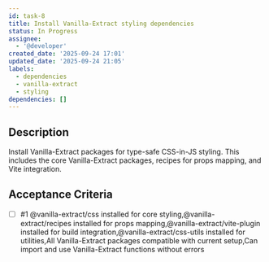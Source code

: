 ```yaml
---
id: task-8
title: Install Vanilla-Extract styling dependencies
status: In Progress
assignee:
  - '@developer'
created_date: '2025-09-24 17:01'
updated_date: '2025-09-24 21:05'
labels:
  - dependencies
  - vanilla-extract
  - styling
dependencies: []
---
```


## Description

Install Vanilla-Extract packages for type-safe CSS-in-JS styling. This includes the core Vanilla-Extract packages, recipes for props mapping, and Vite integration.

## Acceptance Criteria
<!-- AC:BEGIN -->
- [ ] #1 @vanilla-extract/css installed for core styling,@vanilla-extract/recipes installed for props mapping,@vanilla-extract/vite-plugin installed for build integration,@vanilla-extract/css-utils installed for utilities,All Vanilla-Extract packages compatible with current setup,Can import and use Vanilla-Extract functions without errors
<!-- AC:END -->
